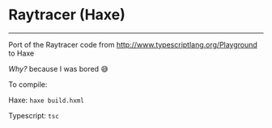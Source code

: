 # Raytracer (Haxe)
---
Port of the Raytracer code from http://www.typescriptlang.org/Playground to Haxe

*Why?* because I was bored :sweat_smile:

To compile:

Haxe: ```haxe build.hxml```

Typescript: ```tsc```